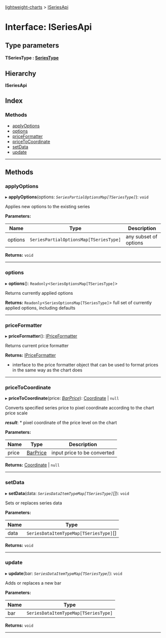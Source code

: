 [lightweight-charts](../README.md) > [ISeriesApi](../interfaces/iseriesapi.md)

# Interface: ISeriesApi

## Type parameters
#### TSeriesType :  [SeriesType](../#seriestype)
## Hierarchy

**ISeriesApi**

## Index

### Methods

* [applyOptions](iseriesapi.md#applyoptions)
* [options](iseriesapi.md#options)
* [priceFormatter](iseriesapi.md#priceformatter)
* [priceToCoordinate](iseriesapi.md#pricetocoordinate)
* [setData](iseriesapi.md#setdata)
* [update](iseriesapi.md#update)

---

## Methods

<a id="applyoptions"></a>

###  applyOptions

▸ **applyOptions**(options: *`SeriesPartialOptionsMap[TSeriesType]`*): `void`

Applies new options to the existing series

**Parameters:**

| Name | Type | Description |
| ------ | ------ | ------ |
| options | `SeriesPartialOptionsMap[TSeriesType]` |  any subset of options |

**Returns:** `void`

___
<a id="options"></a>

###  options

▸ **options**(): `Readonly`<`SeriesOptionsMap[TSeriesType]`>

Returns currently applied options

**Returns:** `Readonly`<`SeriesOptionsMap[TSeriesType]`>
full set of currently applied options, including defaults

___
<a id="priceformatter"></a>

###  priceFormatter

▸ **priceFormatter**(): [IPriceFormatter](ipriceformatter.md)

Returns current price formatter

**Returns:** [IPriceFormatter](ipriceformatter.md)
*   interface to the price formatter object that can be used to format prices in the same way as the chart does

___
<a id="pricetocoordinate"></a>

###  priceToCoordinate

▸ **priceToCoordinate**(price: *[BarPrice](../#barprice)*): [Coordinate](../#coordinate) \| `null`

Converts specified series price to pixel coordinate according to the chart price scale

*__result__*: *   pixel coordinate of the price level on the chart

**Parameters:**

| Name | Type | Description |
| ------ | ------ | ------ |
| price | [BarPrice](../#barprice) |  input price to be converted |

**Returns:** [Coordinate](../#coordinate) \| `null`

___
<a id="setdata"></a>

###  setData

▸ **setData**(data: *`SeriesDataItemTypeMap[TSeriesType]`[]*): `void`

Sets or replaces series data

**Parameters:**

| Name | Type |
| ------ | ------ |
| data | `SeriesDataItemTypeMap[TSeriesType]`[] |

**Returns:** `void`

___
<a id="update"></a>

###  update

▸ **update**(bar: *`SeriesDataItemTypeMap[TSeriesType]`*): `void`

Adds or replaces a new bar

**Parameters:**

| Name | Type |
| ------ | ------ |
| bar | `SeriesDataItemTypeMap[TSeriesType]` |

**Returns:** `void`

___

